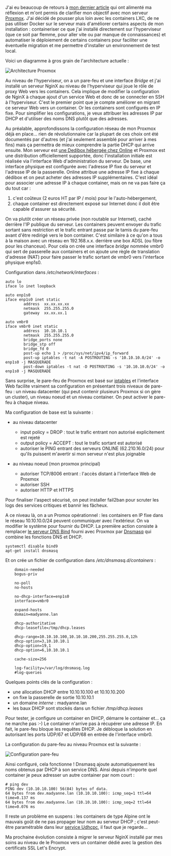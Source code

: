 <!-- title: Proxmox, NAT et DHCP -->
<!-- category: Hébergement Containers -->

J'ai eu beaucoup de retours à [mon dernier article](/2018/hebergement-et-taille-de-containers/) qui ont  alimenté ma réflexion et m'ont permis de clarifier mon objectif avec mon serveur [Proxmox](https://fr.wikipedia.org/wiki/Proxmox_VE).<!-- more --> J'ai décidé de pousser plus loin avec les containers LXC, de ne pas utiliser Docker sur le serveur mais d'améliorer certains aspects de mon installation : containeriser ce que j'ai installé directement sur l'hyperviseur (que ce soit par flemme, pour aller vite ou par manque de connaissances) et automatiser le déploiement de certains containers pour faciliter une éventuelle  migration et me permettre d'installer un environnement de test local.

Voici un diagramme à gros grain de l'architecture actuelle :

![Architecture Proxmox](/images/2018/archi-proxmox.jpg)

Au niveau de l'hyperviseur, on a un pare-feu et une interface *Bridge* et j'ai installé un serveur NginX au niveau de l'hyperviseur qui joue le rôle de proxy Web vers les containers. Cela implique de modifier la configuration de NginX à chaque ajout d'un service Web et donc de se connecter en SSH à l'hyperviseur. C'est le premier point que je compte améliorer en migrant ce serveur Web vers un container. Or les containers sont configurés en IP fixe. Pour simplifier les configurations, je veux attribuer les adresses IP par DHCP et d'utiliser des noms DNS plutôt que des adresses.

Au préalable, approfondissons la configuration réseau de mon Proxmox déjà en place... rien de révolutionnaire car la plupart de ces choix ont été documentés par d'autres (et j'ai seulement assemblé pour arriver à mes fins) mais ça permettra de mieux comprendre la partie DHCP qui arrive ensuite. Mon serveur est [une Dedibox hébergée chez Online](https://www.scaleway.com/fr/dedibox/) et Proxmox est une distribution officiellement supportée, donc l'installation initiale est réalisée via l'interface Web d'administration du serveur. De base, une interface physique est configurée avec l'adresse IP fixe du serveur et l'adresse IP de la passerelle. Online attribue une adresse IP fixe à chaque dédibox et on peut acheter des adresses IP supplémentaires. C'est idéal pour associer une adresse IP à chaque container, mais on ne va pas faire ça du tout car :

1. c'est coûteux (2 euros HT par IP / mois) pour le l'auto-hébergement,
2. chaque container est directement exposé sur Internet donc il doit être capable d'assurer sa sécurité.

On va plutôt créer un réseau privée (non routable sur Internet), caché derrière l'IP publique du serveur. Les containers peuvent envoyer du trafic sortant sans restriction et le trafic entrant passe par le tamis du pare-feu avant d'être redirigé vers le bon container. C'est similaire à ce qu'on a tous à la maison avec un réseau en 192.168.x.x. derrière une box ADSL (ou fibre pour les chanceux). Pour cela on crée une interface *bridge* nommée vmbr0 qui sert de passerelle aux containers et on ajoute une règle de translation d'adresse (NAT) pour faire passer le trafic sortant de vmbr0 vers l'interface physique enp1s0.

Configuration dans */etc/network/interfaces* :

    auto lo
    iface lo inet loopback

    auto enp1s0
    iface enp1s0 inet static
            address  xx.xx.xx.xx
            netmask  255.255.255.0
            gateway  xx.xx.xx.1

    auto vmbr0
    iface vmbr0 inet static
            address  10.10.10.1
            netmask  255.255.255.0
            bridge_ports none
            bridge_stp off
            bridge_fd 0
            post-up echo 1 > /proc/sys/net/ipv4/ip_forward
            post-up iptables -t nat -A POSTROUTING -s '10.10.10.0/24' -o enp1s0 -j MASQUERADE
            post-down iptables -t nat -D POSTROUTING -s '10.10.10.0/24' -o enp1s0 -j MASQUERADE

Sans surprise, le pare-feu de Proxmox est basé sur [iptables](https://fr.wikipedia.org/wiki/Iptables) et l'interface Web facilite vraiment sa configuration en présentant trois niveaux de pare-feu : un niveau datacenter (qui peut contenir plusieurs Proxmox si on gère un cluster), un niveau noeud et un niveau container. On peut activer le pare-feu à chaque niveau. 

Ma configuration de base est la suivante :

- au niveau datacenter

    - input policy = DROP : tout le trafic entrant non autorisé explicitement est rejeté
    - output policy = ACCEPT : tout le trafic sortant est autorisé
    - autoriser le PING entrant des serveurs ONLINE (62.210.16.0/24) pour qu'ils puissent m'avertir si mon serveur n'est plus joignable

- au niveau noeud (mon proxmox principal)

    - autoriser TCP/8006 entrant : l'accès distant à l'interface Web de Proxmox
    - autoriser SSH
    - autoriser HTTP et HTTPS

Pour finaliser l'aspect sécurisé, on peut installer fail2ban pour scruter les logs des services critiques et bannir les fâcheux.

A ce niveau là, on a un Promox opérationnel : les containers en IP fixe dans le réseau 10.10.10.0/24 peuvent communiquer avec l'extérieur. On va modifier le système pour fournir du DHCP. La première action consiste à remplacer [le serveur DNS Bind](https://fr.wikipedia.org/wiki/BIND) fourni avec Proxmox par [Dnsmasq](https://fr.wikipedia.org/wiki/Dnsmasq) qui combine les fonctions DNS et DHCP.

    systemctl disable bind9
    apt-get install dnsmasq

Et on crée un fichier de configuration dans */etc/dnsmasq.d/containers* :

        domain-needed
        bogus-priv

        no-poll
        no-hosts

        no-dhcp-interface=enp1s0
        interface=vmbr0

        expand-hosts
        domain=madyanne.lan

        dhcp-authoritative
        dhcp-leasefile=/tmp/dhcp.leases

        dhcp-range=10.10.10.100,10.10.10.200,255.255.255.0,12h
        dhcp-option=3,10.10.10.1
        dhcp-option=19,1
        dhcp-option=6,10.10.10.1

        cache-size=256

        log-facility=/var/log/dnsmasq.log
        #log-queries

Quelques points clés de la configuration :

- une allocation DHCP entre 10.10.10.100 et 10.10.10.200
- on fixe la passerelle de sortie 10.10.10.1
- un domaine *interne* : madyanne.lan
- les baux DHCP sont stockés dans un fichier */tmp/dhcp.leases*

Pour tester, je configure un container en DHCP, démarre le container et... ça ne marche pas :-) Le container n'arrive pas à récupérer une adresse IP. En fait, le pare-feu bloque les requêtes DHCP. Je débloque la solution en autorisant les ports UDP/67 et UDP/68 en entrée de l'interface vmbr0.

La configuration du pare-feu au niveau Proxmox est la suivante :

![Configuration pare-feu](/images/2018/proxmox-firewall-rules.png)

Ainsi configuré, cela fonctionne ! Dnsmasq ajoute automatiquement les noms obtenus par DHCP à son service DNS. Ainsi depuis n'importe quel container je peux adresser un autre container par nom court :

    # ping dev
    PING dev (10.10.10.100) 56(84) bytes of data.
    64 bytes from dev.madyanne.lan (10.10.10.100): icmp_seq=1 ttl=64 time=0.137 ms
    64 bytes from dev.madyanne.lan (10.10.10.100): icmp_seq=2 ttl=64 time=0.076 ms

Il reste un problème en suspens : les containers de type Alpine ont le mauvais goût de ne pas propager leur nom au serveur DHCP ; c'est peut-être paramétrable dans leur [service Udhcpc](https://wiki.alpinelinux.org/wiki/Udhcpc), il faut que je regarde...

Ma prochaine évolution consiste à migrer le serveur NginX installé par mes soins au niveau de le Proxmox vers un container dédié avec la gestion des certificats SSL Let's Encrypt.